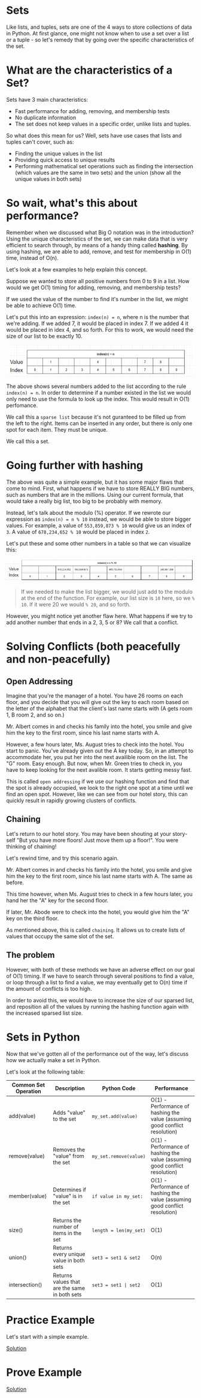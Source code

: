 # Sets
Like lists, and tuples, sets are one of the 4 ways to store collections of data in Python. At first glance, one might not know when to use a set over a list or a tuple - so let's remedy that by going over the specific characteristics of the set.

# What are the characteristics of a Set?
Sets have 3 main characteristics:
* Fast performance for adding, removing, and membership tests
* No duplicate information
* The set does not keep values in a specific order, unlike lists and tuples.

So what does this mean for us? Well, sets have use cases that lists and tuples can't cover, such as:
* Finding the unique values in the list
* Providing quick access to unique results
* Performing mathematical set operations such as finding the intersection (which values are the same in two sets) and the union (show all the unique values in both sets)

# So wait, what's this about performance?
Remember when we discussed what Big O notation was in the introduction? Using the unique characteristics of the set, we can make data that is very efficient to search through, by means of a handy thing called **hashing**. By using hashing, we are able to add, remove, and test for membership in O(1) time, instead of O(n).

Let's look at a few examples to help explain this concept.

Suppose we wanted to store all positive numbers from 0 to 9 in a list. How would we get O(1) timing for adding, removing, and membership tests?

If we used the value of the number to find it's number in the list, we might be able to achieve O(1) time.

Let's put this into an expression: `index(n) = n`, where n is the number that we're adding. If we added 7, it would be placed in index 7. If we added 4 it would be placed in idex 4, and so forth. For this to work, we would need the size of our list to be exactly 10.

![](setfor1digitnumbers.png)

The above shows several numbers added to the list according to the rule `index(n) = n`. In order to determine if a number existed in the list we would only need to use the formula to look up the index. This would result in O(1) perfomance.

We call this a `sparse list` because it's not guranteed to be filled up from the left to the right. Items can be inserted in any order, but there is only one spot for each item. They must be unique.

We call this a set.

# Going further with hashing
The above was quite a simple example, but it has some major flaws that come to mind. First, what happens if we have to store REALLY BIG numbers, such as numbers that are in the millions. Using our current formula, that would take a really big list, too big to be probably with memory.

Instead, let's talk about the modulo (%) operator. If we rewrote our expression as `index(n) = n % 10` instead, we would be able to store bigger values. For example, a value of `553,859,873 % 10` would give us an index of `3`. A value of `678,234,652 % 10` would be placed in index `2`.

Let's put these and some other numbers in a table so that we can visualize this:

![](setforbignumbers.PNG)

> If we needed to make the list bigger, we would just add to the modulo at the end of the function. For example, our list size is `10` here, so we `% 10`. If it were 20 we would `% 20`, and so forth.

However, you might notice yet another flaw here. What happens if we try to add another number that ends in a 2, 3, 5 or 8? We call that a conflict.

# Solving Conflicts (both peacefully and non-peacefully)
## Open Addressing
Imagine that you're the manager of a hotel. You have 26 rooms on each floor, and you decide that you will give out the key to each room based on the letter of the alphabet that the client's last name starts with (A gets room 1, B room 2, and so on.) 

Mr. Albert comes in and checks his family into the hotel, you smile and give him the key to the first room, since his last name starts with A. 

However, a few hours later, Ms. August tries to check into the hotel. You start to panic. You've already given out the A key today. So, in an attempt to accommodate her, you put her into the next availible room on the list. The "G" room. Easy enough. But now, when Mr. Green tries to check in, you have to keep looking for the next avalible room. It starts getting messy fast.

This is called `open addressing` if we use our hashing function and find that the spot is already occupied, we look to the right one spot at a time until we find an open spot. However, like we can see from our hotel story, this can quickly result in rapidly growing clusters of conflicts.

## Chaining
Let's return to our hotel story. You may have been shouting at your story-self "But you have more floors! Just move them up a floor!". You were thinking of chaining!

Let's rewind time, and try this scenario again. 

Mr. Albert comes in and checks his family into the hotel, you smile and give him the key to the first room, since his last name starts with A. The same as before.

This time however, when Ms. August tries to check in a few hours later, you hand her the "A" key for the second floor.

If later, Mr. Abode were to check into the hotel, you would give him the "A" key on the third floor.

As mentioned above, this is called `chaining`. It allows us to create lists of values that occupy the same slot of the set.

## The problem
However, with both of these methods we have an adverse effect on our goal of O(1) timing. If we have to search through several positions to find a value, or loop through a list to find a value, we may eventually get to O(n) time if the amount of conflicts is too high.

In order to avoid this, we would have to increase the size of our sparsed list, and reposition all of the values by running the hashing function again with the increased sparsed list size.

# Sets in Python
Now that we've gotten all of the performance out of the way, let's discuss how we actually make a set in Python.

Let's look at the following table:

|Common Set Operation|Description|Python Code|Performance|
|----------------------|-----------|-----------|-----------|
|add(value)|Adds "value" to the set|`my_set.add(value)`|	O(1) - Performance of hashing the value (assuming good conflict resolution) |
|remove(value)|	Removes the "value" from the set|`my_set.remove(value)`|O(1) - Performance of hashing the value (assuming good conflict resolution)|
|member(value)|	Determines if "value" is in the set|`if value in my_set:`|O(1) - Performance of hashing the value (assuming good conflict resolution)|
|size()|Returns the number of items in the set|`length = len(my_set)`|	O(1)|
|union()|Returns every unique value in both sets|`set3 = set1 & set2`|	O(n)|
|intersection()|Returns values that are the same in both sets |`set3 = set1 \| set2`|	O(1)|

# Practice Example
Let's start with a simple example.

[Solution](setsexample.py)

# Prove Example

[Solution](setsprovesolution.py)